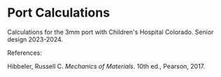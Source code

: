 # Port Calculations

Calculations for the 3mm port with Children's Hospital Colorado. Senior design 2023-2024.

References:

Hibbeler, Russell C. *Mechanics of Materials*. 10th ed., Pearson, 2017.
